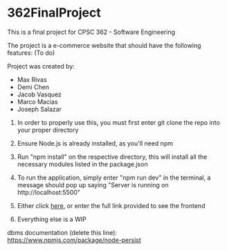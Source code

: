 # 362FinalProject
This is a final project for CPSC 362 - Software Engineering

The project is a e-commerce website that should have the following features:
(To do)

Project was created by:
- Max Rivas
- Demi Chen
- Jacob Vasquez
- Marco Macias
- Joseph Salazar

1. In order to properly use this, you must first enter git clone the repo into your proper directory

2. Ensure Node.js is already installed, as you'll need npm

3. Run "npm install" on the respective directory, this will install all the necessary modules listed in the package.json

4. To run the application, simply enter "npm run dev" in the terminal, a message should pop up saying "Server is running on http://localhost:5500"

5. Either click [here](http://localhost:5500), or enter the full link provided to see the frontend

6. Everything else is a WIP


dbms documentation (delete this line): https://www.npmjs.com/package/node-persist